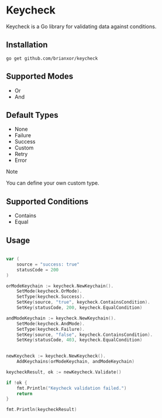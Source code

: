 # Keycheck
 Keycheck is a Go library for validating data against conditions.

## Installation

`go get github.com/brianxor/keycheck`

## Supported Modes

- Or
- And

## Default Types

- None
- Failure
- Success
- Custom
- Retry
- Error

> [!NOTE]
> You can define your own custom type.

## Supported Conditions

- Contains
- Equal

## Usage

```go

var (
	source = "success: true"
	statusCode = 200
)

orModeKeychain := keycheck.NewKeychain().
	SetMode(keycheck.OrMode).
	SetType(keycheck.Success).
	SetKey(source, "true", keycheck.ContainsCondition).
	SetKey(statusCode, 200, keycheck.EqualCondition)

andModeKeychain := keycheck.NewKeychain().
	SetMode(keycheck.AndMode).
	SetType(keycheck.Failure).
	SetKey(source, "false", keycheck.ContainsCondition).
	SetKey(statusCode, 403, keycheck.EqualCondition)
	

newKeycheck := keycheck.NewKeycheck().
	AddKeychains(orModeKeychain, andModeKeychain)

keycheckResult, ok := newKeycheck.Validate()

if !ok {
	fmt.Println("Keycheck validation failed.")
	return
}

fmt.Println(keycheckResult)
```